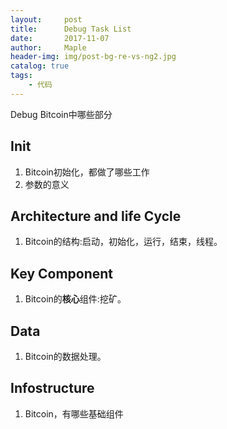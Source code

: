 ```yaml
---
layout:     post
title:      Debug Task List
date:       2017-11-07
author:     Maple
header-img: img/post-bg-re-vs-ng2.jpg
catalog: true
tags:
    - 代码
---
```

Debug Bitcoin中哪些部分

## Init
1. Bitcoin初始化，都做了哪些工作
2. 参数的意义

## Architecture and life Cycle 
1. Bitcoin的结构:启动，初始化，运行，结束，线程。

## Key Component 
1. Bitcoin的**核心**组件:挖矿。

## Data
1. Bitcoin的数据处理。

## Infostructure
1. Bitcoin，有哪些基础组件


